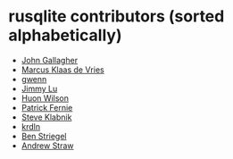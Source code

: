 rusqlite contributors (sorted alphabetically)
=============================================

* [John Gallagher](https://github.com/jgallagher)
* [Marcus Klaas de Vries](https://github.com/marcusklaas)
* [gwenn](https://github.com/gwenn)
* [Jimmy Lu](https://github.com/Yuhta)
* [Huon Wilson](https://github.com/huonw)
* [Patrick Fernie](https://github.com/pfernie)
* [Steve Klabnik](https://github.com/steveklabnik)
* [krdln](https://github.com/krdln)
* [Ben Striegel](https://github.com/bstrie)
* [Andrew Straw](https://github.com/astraw)
